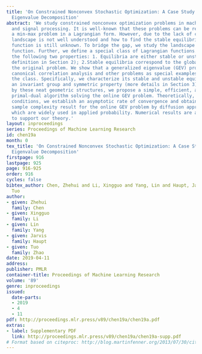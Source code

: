 ```yaml
---
title: 'On Constrained Nonconvex Stochastic Optimization: A Case Study for Generalized
  Eigenvalue Decomposition'
abstract: 'We study constrained nonconvex optimization problems in machine learning
  and signal processing. It is well-known that these problems can be rewritten to
  a min-max problem in a Lagrangian form. However, due to the lack of convexity, their
  landscape is not well understood and how to find the stable equilibria of the Lagrangian
  function is still unknown. To bridge the gap, we study the landscape of the Lagrangian
  function. Further, we define a special class of Lagrangian functions. They enjoy
  the following two properties: 1. Equilibria are either stable or unstable (Formal
  definition in Section 2); 2.Stable equilibria correspond to the global optima of
  the original problem. We show that a generalized eigenvalue (GEV) problem, including
  canonical correlation analysis and other problems as special examples, belongs to
  the class. Specifically, we characterize its stable and unstable equilibria by leveraging
  an invariant group and symmetric property (more details in Section 3). Motivated
  by these neat geometric structures, we propose a simple, efficient, and stochastic
  primal-dual algorithm solving the online GEV problem. Theoretically, under sufficient
  conditions, we establish an asymptotic rate of convergence and obtain the first
  sample complexity result for the online GEV problem by diffusion approximations,
  which are widely used in applied probability. Numerical results are also provided
  to support our theory.'
layout: inproceedings
series: Proceedings of Machine Learning Research
id: chen19a
month: 0
tex_title: 'On Constrained Nonconvex Stochastic Optimization: A Case Study for Generalized
  Eigenvalue Decomposition'
firstpage: 916
lastpage: 925
page: 916-925
order: 916
cycles: false
bibtex_author: Chen, Zhehui and Li, Xingguo and Yang, Lin and Haupt, Jarvis and Zhao,
  Tuo
author:
- given: Zhehui
  family: Chen
- given: Xingguo
  family: Li
- given: Lin
  family: Yang
- given: Jarvis
  family: Haupt
- given: Tuo
  family: Zhao
date: 2019-04-11
address: 
publisher: PMLR
container-title: Proceedings of Machine Learning Research
volume: '89'
genre: inproceedings
issued:
  date-parts:
  - 2019
  - 4
  - 11
pdf: http://proceedings.mlr.press/v89/chen19a/chen19a.pdf
extras:
- label: Supplementary PDF
  link: http://proceedings.mlr.press/v89/chen19a/chen19a-supp.pdf
# Format based on citeproc: http://blog.martinfenner.org/2013/07/30/citeproc-yaml-for-bibliographies/
---
```

